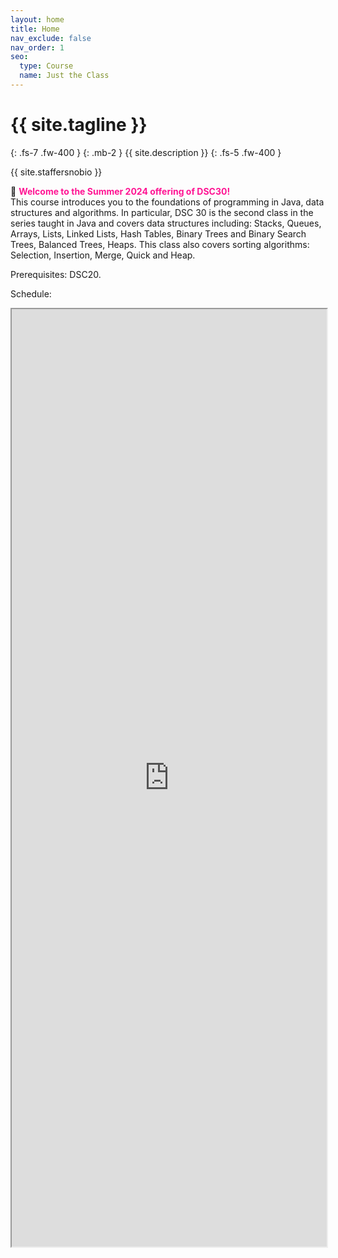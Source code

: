 ```yaml
---
layout: home
title: Home
nav_exclude: false
nav_order: 1
seo:
  type: Course
  name: Just the Class
---
```


# {{ site.tagline }}
{: .fs-7 .fw-400 }
{: .mb-2 }
{{ site.description }}
{: .fs-5 .fw-400 }

{{ site.staffersnobio }}

🎉 <span style='color:DeepPink'><b> Welcome to the Summer 2024 offering of DSC30!</b></span> <br>This course introduces you to the foundations of programming in Java, data structures and algorithms. In particular, DSC 30 is the second class in the series taught in Java and covers data structures including: Stacks, Queues, Arrays, Lists, Linked Lists, Hash Tables, Binary Trees and Binary Search Trees, Balanced Trees, Heaps. This class also covers sorting algorithms: Selection, Insertion, Merge, Quick and Heap. 

Prerequisites: DSC20.

Schedule:

<iframe width='100%' height='1500'src="https://docs.google.com/spreadsheets/d/e/2PACX-1vRocyhg2VkVejZoCtDJ8ZjN1zDgySny-d8vT5ggUIMcFPwNNdpWkhH3kPhfW3ubVWKjDDseuo7JzB7_/pubhtml?gid=0&single=true"></iframe>
